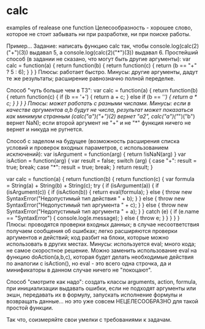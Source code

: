 # calc
examples of realease one function
Целесообразность - хорошее слово, которое не стоит забывать ни при разработке, ни при поиске работы. 

Пример... Задание: написать функцию calc так, чтобы console.log(calc(2)("+")(3)) выдавал 5, а console.log(calc(2)("*")(3)) выдавал 6. 
Простейший способ (в задании не сказано, что могут быть другие аргументы): 
var calc = function(a) {
	return function(b) {
		return function(c) {
			return (b == "+" ? 5 : 6);
		}
	}
}
Плюсы: работает быстро. 
Минусы: другие аргументы, дадут те же результаты; расширение равнозначно полной переделке.  

Способ "чуть больше чем в ТЗ":
var calc = function(a) {
	return function(b) {
		return function(c) {
			if (b == '+') {
				return a + c;
			} else if (b == '*') {
				return a * c;
			}
		}
	}
}
Плюсы: может работать с разными числами. 
Минусы: если в качестве аргументов a,b будут не числа, результат может показаться как минимум странным (calc("a")("+")(2) вернет "a2", calc("a")("*")("b") вернет NaN); если второй аргумент не "+" и не "*" функция ничего не вернет и никуда не ругнется. 

Способ с заделом на будущее (возможность расширения списка условий и проверок входных параметров, с использованием исключений):
var isArgument = function(arg) {
	return !isNaN(arg)
}
var isAction = function(arg) {
	var result = false;
	switch (arg) {
		case "+":
			result = true;
			break;
		case "*":
			result = true;
			break;
	}
	return result;
}

var calc = function(a) {
	return function(b) {
		return function(c) {
			var formula = String(a) + String(b) + String(c);
			try {
				if (isArgument(a)) {
					if (isArgument(c)) {
						if (isAction(b)) {
							return eval(formula);
						} else {
							throw new SyntaxError("Недопустимый тип действия " + b);
						}
					} else {
						throw new SyntaxError("Недопустимый тип аргумента " + c);
					}
				} else {
					throw new SyntaxError("Недопустимый тип аргумента " + a);
				}
			} catch (e) {
				if (e.name == "SyntaxError") {
					console.log(e.message);
				} else {
					throw e;
				}
			}
		}
	}
}
Плюсы: проводятся проверки входных данных; в случае несоответствия получаем сообщения об ошибках; легко расширяются проверки аргументов и действий; код разбит на блоки, которые можно использовать в других местах. 
Минусы: используется eval; много кода; не самое скоростное решение. 
Можно заменить использование eval на функцию doAction(a,b,c), которая будет делать необходимые действия по аналогии с isAction(), но eval - это всего одна строчка, да и минификаторы в данном случае ничего не "покоцают".

Способ "смотрите как надо": создать классы arguments, action, formula, при инициализации выдавать ошибки, если не подходят аргументы или экшн, передавать их в формулу, запускать исполнение формулы и возвращать данные... но это уже совсем НЕЦЕЛЕСООБРАЗНО для такой простой функции. 

Так что, соизмеряйте свои умелки с требованиями к задачам. 
